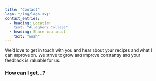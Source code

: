 ```yaml
---
title: "Contact"
logo: "/img/logo.svg"
contact_entries:
  - heading: Location
    text: "Allegheny College"
  - heading: Share you input
    text: "woah"
---
```


We’d love to get in touch with you and hear about your recipes and
what I can improve on. We strive to grow and improve constantly and your feedback
is valuable for us.

<h3 class="f4 b lh-title mb2">How can I get…?</h3>
